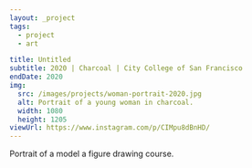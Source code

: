 ```yaml
---
layout: _project
tags:
  - project
  - art

title: Untitled
subtitle: 2020 | Charcoal | City College of San Francisco
endDate: 2020
img:
  src: /images/projects/woman-portrait-2020.jpg
  alt: Portrait of a young woman in charcoal.
  width: 1080
  height: 1205
viewUrl: https://www.instagram.com/p/CIMpu8dBnHD/
---
```

Portrait of a model a figure drawing course.